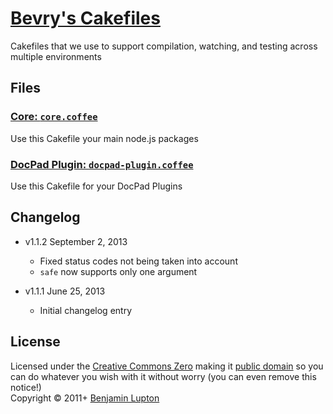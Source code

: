 # [Bevry's Cakefiles](https://gist.github.com/balupton/6409278)
Cakefiles that we use to support compilation, watching, and testing across multiple environments


## Files

### [Core: `core.coffee`](https://gist.github.com/balupton/6409278/raw/core.coffee)
Use this Cakefile your main node.js packages

### [DocPad Plugin: `docpad-plugin.coffee`](https://gist.github.com/balupton/6409278/raw/docpad-plugin.coffee)
Use this Cakefile for your DocPad Plugins


## Changelog

- v1.1.2 September 2, 2013
  - Fixed status codes not being taken into account
  - `safe` now supports only one argument

- v1.1.1 June 25, 2013
  - Initial changelog entry


## License
Licensed under the [Creative Commons Zero](http://creativecommons.org/publicdomain/zero/1.0/) making it [public domain](https://en.wikipedia.org/wiki/Public_domain) so you can do whatever you wish with it without worry (you can even remove this notice!)
<br/>Copyright &copy; 2011+ [Benjamin Lupton](http://balupton.com)
